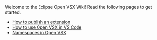 Welcome to the Eclipse Open VSX Wiki! Read the following pages to get started.

 * [How to publish an extension](./Publishing-Extensions)
 * [How to use Open VSX in VS Code](./Using-Open-VSX-in-VS-Code)
 * [Namespaces in Open VSX](./Namespace-Access)
